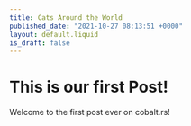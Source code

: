 ```yaml
---
title: Cats Around the World
published_date: "2021-10-27 08:13:51 +0000"
layout: default.liquid
is_draft: false
---
```

# This is our first Post!

Welcome to the first post ever on cobalt.rs!
